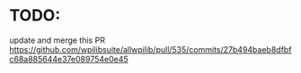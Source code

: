 # TODO:
update and merge this PR
https://github.com/wpilibsuite/allwpilib/pull/535/commits/27b494baeb8dfbfc68a885644e37e089754e0e45
